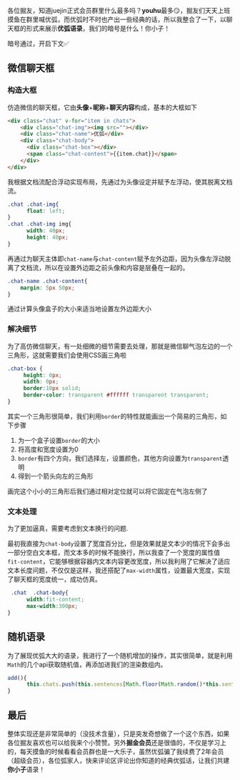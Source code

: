 各位掘友，知道juejin正式会员群里什么最多吗？**youhu**最多😏，掘友们天天上班摸鱼在群里喊优弧，而优弧时不时也产出一些经典的话，所以我整合了一下，以聊天框的形式来展示**优弧语录**，我们的暗号是什么！你小子！

暗号通过，开启下文✅

## 微信聊天框

### 构造大框

仿造微信的聊天框，它由**头像**+**昵称**+**聊天内容**构成，基本的大框如下

```html
<div class="chat" v-for="item in chats">
    <div class="chat-img"><img src=""></div>
    <div class="chat-name">优弧</div>
    <div class="chat-body">
      <div class="chat-box"></div>
      <span class="chat-content">{{item.chat}}</span>
    </div>
</div>
```

我根据文档流配合浮动实现布局，先通过为头像设定并赋予左浮动，使其脱离文档流。

```css
.chat .chat-img{
      float: left;
}
.chat .chat-img img{
      width: 40px;
      height: 40px;
}
```

再通过为聊天主体即`chat-name`与`chat-content`赋予左外边距，因为头像左浮动脱离了文档流，所以在设置外边距之前头像和内容是层叠在一起的。

```css
.chat-name .chat-content{
    margin: 5px 50px;
}
```

通过计算头像盒子的大小来适当地设置左外边距大小

### 解决细节

为了高仿微信聊天，有一处细微的细节需要去处理，那就是微信聊气泡左边的一个三角形，这就需要我们会使用CSS画三角啦

```css
.chat-box {
     height: 0px;
     width: 0px;
     border:10px solid;
     border-color: transparent #ffffff transparent transparent;
}
```

其实一个三角形很简单，我们利用`border`的特性就能画出一个简易的三角形，如下步骤

1. 为一个盒子设置`border`的大小
2. 将高度和宽度设置为0
3. `border`有四个方向，我们选择左，设置颜色，其他方向设置为`transparent`透明
4. 得到一个箭头向左的三角形

画完这个小小的三角形后我们通过相对定位就可以将它固定在气泡左侧了

### 文本处理

为了更加逼真，需要考虑到文本换行的问题.

最初我直接为`chat-body`设置了宽度百分比，但是效果就是文本少的情况下会多出一部分空白文本框，而文本多的时候不能换行，所以我查了一个宽度的属性值`fit-content`，它能够根据容器内文本内容更改宽度，所以我利用了它解决了适应文本长度问题，不仅仅是这样，我还搭配了`max-width`属性，设置最大宽度，实现了聊天框的宽度统一，成功仿真。

```css
 .chat  .chat-body{
      width:fit-content;
      max-width:300px;
}
```

## 随机语录

为了展现优弧大大的语录，我进行了一个随机增加的操作，其实很简单，就是利用`Math`的几个api获取随机值，再添加进我们的渲染数组内。

```js
add(){
      this.chats.push(this.sentences[Math.floor(Math.random()*this.sentences.length)])
}
```

## 最后

整体实现还是非常简单的（没技术含量），只是突发奇想做了一个这个东西，如果各位掘友喜欢也可以给我来个小赞赞。另外**掘金会员**还是很值的，不仅是学习上的，每天摸鱼的时候看看会员群也是一大乐子，虽然优弧骗了我续费了2年会员（超级会员），各位弧家人，快来评论区评论出你知道的经典优弧话，让我们共建**你小子**语录！